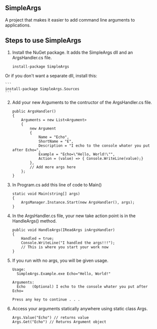 ## SimpleArgs ##
A project that makes it easier to add command line arguments to applications.

## Steps to use SimpleArgs ##

1. Install the NuGet package. It adds the SimpleArgs dll and an ArgsHandler.cs file.

    ```
    install-package SimpleArgs
    ```
Or if you don't want a separate dll, install this:

    ```
    install-package SimpleArgs.Sources
    ```

2. Add your new Arguments to the contructor of the ArgsHandler.cs file.

    ```
    public ArgsHandler()
    {
        Arguments = new List<Argument>
        {
            new Argument
            {
                Name = "Echo",
                ShortName = "E",
                Description = "I echo to the console whater you put after Echo=",
                Example = "Echo=\"Hello, World!\"",
                Action = (value) => { Console.WriteLine(value);}
            },
            // Add more args here
        };
    }
    ```

3. In Program.cs add this line of code to Main()

    ```
    static void Main(string[] args)
    {
        ArgsManager.Instance.Start(new ArgsHandler(), args);
    }
    ```

4. In the ArgsHandler.cs file, your new take action point is in the HandleArgs() method.

    ```
    public void HandleArgs(IReadArgs inArgsHandler)
    {
        Handled = true;
        Console.WriteLine("I handled the args!!!");
        // This is where you start your work now
    }
    ```

5. If you run with no args, you will be given usage.

    ```
    Usage:
      SimpleArgs.Example.exe Echo="Hello, World!"
      
    Arguments:
      Echo   (Optional) I echo to the console whater you put after Echo=
    
    Press any key to continue . . .
    ```
6. Access your arguments statically anywhere using static class Args.
     
    ```
    Args.Value("Echo") // returns value
    Args.Get("Echo") // Returns Argument object
    ```

